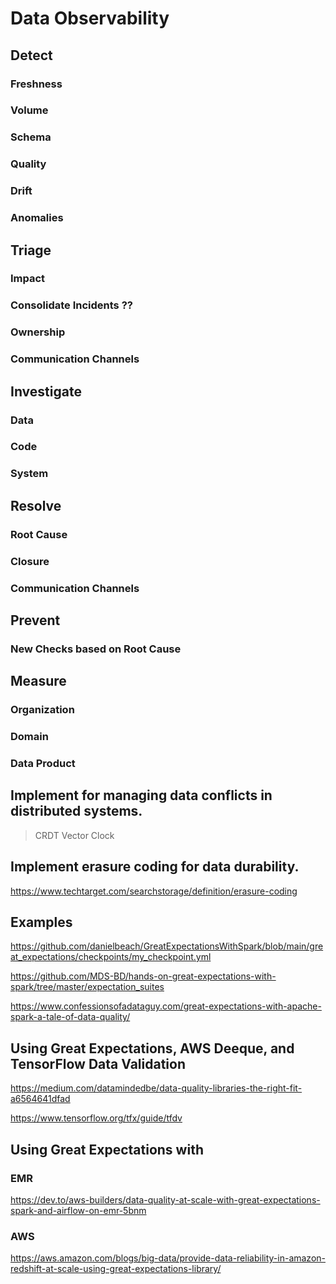# Data Observability

## Detect

### Freshness

### Volume

### Schema

### Quality

### Drift

### Anomalies

## Triage

### Impact

### Consolidate Incidents ??

### Ownership

### Communication Channels

## Investigate

### Data

### Code

### System

## Resolve

### Root Cause

### Closure

### Communication Channels

## Prevent

### New Checks based on Root Cause

## Measure

### Organization

### Domain

### Data Product

## Implement for managing data conflicts in distributed systems.
> CRDT
> Vector Clock

## Implement erasure coding for data durability.
https://www.techtarget.com/searchstorage/definition/erasure-coding

## Examples

https://github.com/danielbeach/GreatExpectationsWithSpark/blob/main/great_expectations/checkpoints/my_checkpoint.yml

https://github.com/MDS-BD/hands-on-great-expectations-with-spark/tree/master/expectation_suites

https://www.confessionsofadataguy.com/great-expectations-with-apache-spark-a-tale-of-data-quality/

## Using Great Expectations, AWS Deeque, and TensorFlow Data Validation

https://medium.com/datamindedbe/data-quality-libraries-the-right-fit-a6564641dfad

https://www.tensorflow.org/tfx/guide/tfdv

## Using Great Expectations with 

### EMR

https://dev.to/aws-builders/data-quality-at-scale-with-great-expectations-spark-and-airflow-on-emr-5bnm

### AWS

https://aws.amazon.com/blogs/big-data/provide-data-reliability-in-amazon-redshift-at-scale-using-great-expectations-library/